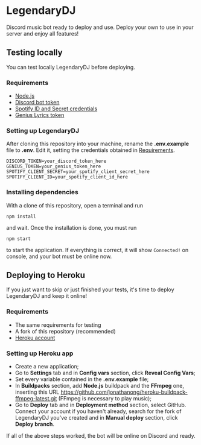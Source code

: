 # LegendaryDJ
Discord music bot ready to deploy and use. Deploy your own to use in your server and enjoy all features!

## Testing locally
You can test locally LegendaryDJ before deploying.

### Requirements
* [Node.js](https://nodejs.org/en/)
* [Discord bot token](https://discord.com/developers/applications)
* [Spotify ID and Secret credentials](https://developer.spotify.com/)
* [Genius Lyrics token](https://genius.com/developers)

### Setting up LegendaryDJ
After cloning this repository into your machine, rename the **.env.example** file to **.env**. Edit it, setting the credentials obtained in [Requirements](#requirements).
```
DISCORD_TOKEN=your_discord_token_here
GENIUS_TOKEN=your_genius_token_here
SPOTIFY_CLIENT_SECRET=your_spotify_client_secret_here
SPOTIFY_CLIENT_ID=your_spotify_client_id_here
```

### Installing dependencies
With a clone of this repository, open a terminal and run
```
npm install
```
and wait. Once the installation is done, you must run
```
npm start
```
to start the application. If everything is correct, it will show `Connected!` on console, and your bot must be online now.

## Deploying to Heroku
If you just want to skip or just finished your tests, it's time to deploy LegendaryDJ and keep it online!

### Requirements
* The same requirements for testing
* A fork of this repository (recommended)
* [Heroku account](https://www.heroku.com/)

### Setting up Heroku app
* Create a new application;
* Go to **Settings** tab and in **Config vars** section, click **Reveal Config Vars**;
* Set every variable contained in the **.env.example** file;
* In **Buildpacks** section, add **Node.js** buildpack and the **FFmpeg** one, inserting this URL https://github.com/jonathanong/heroku-buildpack-ffmpeg-latest.git (FFmpeg is necessary to play music);
* Go to **Deploy** tab and in **Deployment method** section, select GitHub. Connect your account if you haven't already, search for the fork of LegendaryDJ you've created and in **Manual deploy** section, click **Deploy branch**.

If all of the above steps worked, the bot will be online on Discord and ready.